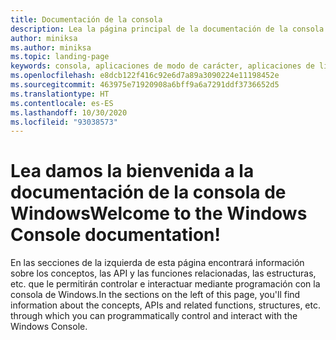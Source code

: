 ```yaml
---
title: Documentación de la consola
description: Lea la página principal de la documentación de la consola de Windows, en la que se describe cómo puede controlar e interactuar con la consola de Windows mediante programación.
author: miniksa
ms.author: miniksa
ms.topic: landing-page
keywords: consola, aplicaciones de modo de carácter, aplicaciones de línea de comandos, aplicaciones de terminal, API de consola
ms.openlocfilehash: e8dcb122f416c92e6d7a89a3090224e11198452e
ms.sourcegitcommit: 463975e71920908a6bff9a6a7291ddf3736652d5
ms.translationtype: HT
ms.contentlocale: es-ES
ms.lasthandoff: 10/30/2020
ms.locfileid: "93038573"
---
```

# <a name="welcome-to-the-windows-console-documentation"></a><span data-ttu-id="0b620-104">Lea damos la bienvenida a la documentación de la consola de Windows</span><span class="sxs-lookup"><span data-stu-id="0b620-104">Welcome to the Windows Console documentation!</span></span>

<span data-ttu-id="0b620-105">En las secciones de la izquierda de esta página encontrará información sobre los conceptos, las API y las funciones relacionadas, las estructuras, etc. que le permitirán controlar e interactuar mediante programación con la consola de Windows.</span><span class="sxs-lookup"><span data-stu-id="0b620-105">In the sections on the left of this page, you'll find information about the concepts, APIs and related functions, structures, etc. through which you can programmatically control and interact with the Windows Console.</span></span>
